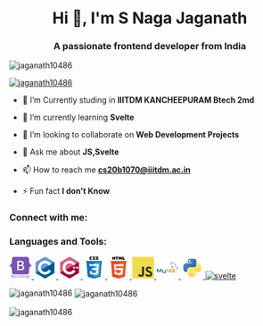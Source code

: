 <h1 align="center">Hi 👋, I'm S Naga Jaganath</h1>
<h3 align="center">A passionate frontend developer from India</h3>

<p align="left"> <img src="https://komarev.com/ghpvc/?username=jaganath10486&label=Profile%20views&color=0e75b6&style=flat" alt="jaganath10486" /> </p>

<p align="left"> <a href="https://github.com/ryo-ma/github-profile-trophy"><img src="https://github-profile-trophy.vercel.app/?username=jaganath10486" alt="jaganath10486" /></a> </p>

- 🔭 I’m Currently studing in **IIITDM KANCHEEPURAM Btech 2md**

- 🌱 I’m currently learning **Svelte**

- 👯 I’m looking to collaborate on **Web Development Projects**

- 💬 Ask me about **JS,Svelte**

- 📫 How to reach me **cs20b1070@iiitdm.ac.in**

- ⚡ Fun fact **I don't Know**

<h3 align="left">Connect with me:</h3>
<p align="left">
</p>

<h3 align="left">Languages and Tools:</h3>
<p align="left"> <a href="https://getbootstrap.com" target="_blank" rel="noreferrer"> <img src="https://raw.githubusercontent.com/devicons/devicon/master/icons/bootstrap/bootstrap-plain-wordmark.svg" alt="bootstrap" width="40" height="40"/> </a> <a href="https://www.cprogramming.com/" target="_blank" rel="noreferrer"> <img src="https://raw.githubusercontent.com/devicons/devicon/master/icons/c/c-original.svg" alt="c" width="40" height="40"/> </a> <a href="https://www.w3schools.com/cpp/" target="_blank" rel="noreferrer"> <img src="https://raw.githubusercontent.com/devicons/devicon/master/icons/cplusplus/cplusplus-original.svg" alt="cplusplus" width="40" height="40"/> </a> <a href="https://www.w3schools.com/css/" target="_blank" rel="noreferrer"> <img src="https://raw.githubusercontent.com/devicons/devicon/master/icons/css3/css3-original-wordmark.svg" alt="css3" width="40" height="40"/> </a> <a href="https://www.w3.org/html/" target="_blank" rel="noreferrer"> <img src="https://raw.githubusercontent.com/devicons/devicon/master/icons/html5/html5-original-wordmark.svg" alt="html5" width="40" height="40"/> </a> <a href="https://developer.mozilla.org/en-US/docs/Web/JavaScript" target="_blank" rel="noreferrer"> <img src="https://raw.githubusercontent.com/devicons/devicon/master/icons/javascript/javascript-original.svg" alt="javascript" width="40" height="40"/> </a> <a href="https://www.mysql.com/" target="_blank" rel="noreferrer"> <img src="https://raw.githubusercontent.com/devicons/devicon/master/icons/mysql/mysql-original-wordmark.svg" alt="mysql" width="40" height="40"/> </a> <a href="https://www.python.org" target="_blank" rel="noreferrer"> <img src="https://raw.githubusercontent.com/devicons/devicon/master/icons/python/python-original.svg" alt="python" width="40" height="40"/> </a> <a href="https://svelte.dev" target="_blank" rel="noreferrer"> <img src="https://upload.wikimedia.org/wikipedia/commons/1/1b/Svelte_Logo.svg" alt="svelte" width="40" height="40"/> </a> </p>

<p><img align="left" src="https://github-readme-stats.vercel.app/api/top-langs?username=jaganath10486&show_icons=true&locale=en&layout=compact" alt="jaganath10486" /></p>

<p>&nbsp;<img align="center" src="https://github-readme-stats.vercel.app/api?username=jaganath10486&show_icons=true&locale=en" alt="jaganath10486" /></p>

<p><img align="center" src="https://github-readme-streak-stats.herokuapp.com/?user=jaganath10486&" alt="jaganath10486" /></p>

